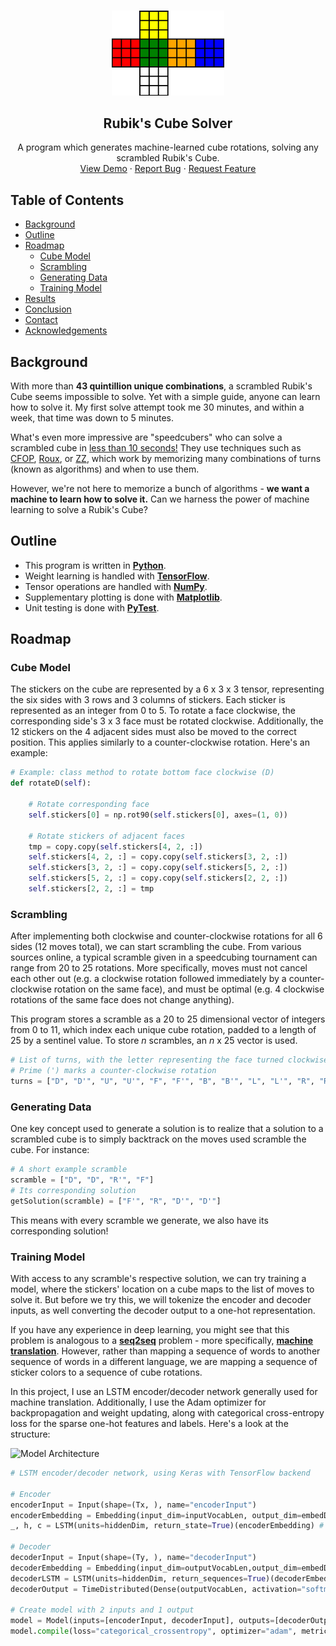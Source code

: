 <!-- PROJECT LOGO -->
<br />
<p align="center">
    <a href="https://github.com/azychen/rubiks-cube-solver">
        <img src="assets/images/logo.png" alt="Logo" width="180" >
    </a>
<h2 align="center" >Rubik's Cube Solver</h2>

  <p align="center">
    A program which generates machine-learned cube rotations, solving any scrambled Rubik's Cube.
    <br />
    <a href="https://github.com/azychen/rubiks-cube-solver">View Demo</a>
    ·
    <a href="https://github.com/azychen/rubiks-cube-solver/issues">Report Bug</a>
    ·
    <a href="https://github.com/azychen/rubiks-cube-solver/issues">Request Feature</a>
  </p>
</p>

<!-- TABLE OF CONTENTS -->

## Table of Contents

* [Background](#background)
* [Outline](#outline)
* [Roadmap](#roadmap)
  + [Cube Model](#cube-model)
  + [Scrambling](#scrambling)
  + [Generating Data](#generating-data)
  + [Training Model](#training-model)
* [Results](#results)
* [Conclusion](#conclusion)
* [Contact](#contact)
* [Acknowledgements](#acknowledgements)

<!-- BACKGROUND -->

## Background

<!-- [![Product Name Screen Shot][product-screenshot]](https://example.com) -->

With more than **43 quintillion unique combinations**, a scrambled Rubik's Cube seems impossible to solve. Yet with a simple guide, anyone can learn how to solve it. My first solve attempt took me 30 minutes, and within a week, that time was down to 5 minutes. 

What's even more impressive are "speedcubers" who can solve a scrambled cube in [less than 10 seconds!](https://www.youtube.com/watch?v=NevGDFBfQGw) They use techniques such as [CFOP](https://www.speedsolving.com/wiki/index.php/CFOP_method), [Roux](https://www.speedsolving.com/wiki/index.php/Roux_method), or [ZZ](https://www.speedsolving.com/wiki/index.php/ZZ_method), which work by memorizing many combinations of turns (known as algorithms) and when to use them.

However, we're not here to memorize a bunch of algorithms - **we want a machine to learn how to solve it.** Can we harness the power of machine learning to solve a Rubik's Cube?

<!-- OUTLINE -->

## Outline

* This program is written in [**Python**](https://www.python.org/).
* Weight learning is handled with [**TensorFlow**](https://www.tensorflow.org/).
* Tensor operations are handled with [**NumPy**](https://numpy.org/).
* Supplementary plotting is done with [**Matplotlib**](https://matplotlib.org/).
* Unit testing is done with [**PyTest**](https://docs.pytest.org/en/latest/).

<!-- ROADMAP -->

## Roadmap

<!-- CUBE MODEL -->

### Cube Model

The stickers on the cube are represented by a 6 x 3 x 3 tensor, representing the six sides with 3 rows and 3 columns of stickers. Each sticker is represented as an integer from 0 to 5. To rotate a face clockwise, the corresponding side's 3 x 3 face must be rotated clockwise. Additionally, the 12 stickers on the 4 adjacent sides must also be moved to the correct position. This applies similarly to a counter-clockwise rotation. Here's an example:

``` python
# Example: class method to rotate bottom face clockwise (D)
def rotateD(self):

    # Rotate corresponding face 
    self.stickers[0] = np.rot90(self.stickers[0], axes=(1, 0))

    # Rotate stickers of adjacent faces
    tmp = copy.copy(self.stickers[4, 2, :])
    self.stickers[4, 2, :] = copy.copy(self.stickers[3, 2, :])
    self.stickers[3, 2, :] = copy.copy(self.stickers[5, 2, :])
    self.stickers[5, 2, :] = copy.copy(self.stickers[2, 2, :])
    self.stickers[2, 2, :] = tmp
```

<!-- SCRAMBLING -->

### Scrambling

After implementing both clockwise and counter-clockwise rotations for all 6 sides (12 moves total), we can start scrambling the cube. From various sources online, a typical scramble given in a speedcubing tournament can range from 20 to 25 rotations. More specifically, moves must not cancel each other out (e.g. a clockwise rotation followed immediately by a counter-clockwise rotation on the same face), and must be optimal (e.g. 4 clockwise rotations of the same face does not change anything).

This program stores a scramble as a 20 to 25 dimensional vector of integers from 0 to 11, which index each unique cube rotation, padded to a length of 25 by a sentinel value. To store *n* scrambles, an *n* x 25 vector is used. 

``` python
# List of turns, with the letter representing the face turned clockwise
# Prime (') marks a counter-clockwise rotation
turns = ["D", "D'", "U", "U'", "F", "F'", "B", "B'", "L", "L'", "R", "R'"]
```

<!-- GENERATING DATA -->

### Generating Data

One key concept used to generate a solution is to realize that a solution to a scrambled cube is to simply backtrack on the moves used scramble the cube. For instance:

``` python
# A short example scramble
scramble = ["D", "D", "R'", "F"]
# Its corresponding solution
getSolution(scramble) = ["F'", "R", "D'", "D'"]
```

This means with every scramble we generate, we also have its corresponding solution!

<!-- TRAINING MODEL -->

### Training Model

With access to any scramble's respective solution, we can try training a model, where the stickers' location on a cube maps to the list of moves to solve it. But before we try this, we will tokenize the encoder and decoder inputs, as well converting the decoder output to a one-hot representation. 

If you have any experience in deep learning, you might see that this problem is analogous to a [**seq2seq**](https://en.wikipedia.org/wiki/Seq2seq) problem - more specifically, [**machine translation**](https://en.wikipedia.org/wiki/Machine_translation). However, rather than mapping a sequence of words to another sequence of words in a different language, we are mapping a sequence of sticker colors to a sequence of cube rotations. 

In this project, I use an LSTM encoder/decoder network generally used for machine translation. Additionally, I use the Adam optimizer for backpropagation and weight updating, along with categorical cross-entropy loss for the sparse one-hot features and labels. Here's a look at the structure:

<!-- ``` python
# LSTM encoder/decoder network 
model = keras.Sequential([
    keras.layers.LSTM(units=na),  # na = no. of units in LSTM encoder
    keras.layers.RepeatVector(n=Ty),
    keras.layers.LSTM(units=ns, return_sequences=True), # ns = no. of units in LSTM decoder
    keras.layers.TimeDistributed(keras.layers.Dense(units=outputSize, activation="softmax"))
])
model.compile(loss="categorical_crossentropy", optimizer="adam", metrics=["accuracy"])
```

Attempt 2: -->

<p>
    <img src="./assets/screenshots/modelArchitecture.png" alt="Model Architecture" width="360" >
</p>

``` python
# LSTM encoder/decoder network, using Keras with TensorFlow backend

# Encoder
encoderInput = Input(shape=(Tx, ), name="encoderInput")
encoderEmbedding = Embedding(input_dim=inputVocabLen, output_dim=embedDim, input_length=Tx)(encoderInput)
_, h, c = LSTM(units=hiddenDim, return_state=True)(encoderEmbedding) # Get initial states for decoder

# Decoder
decoderInput = Input(shape=(Ty, ), name="decoderInput")
decoderEmbedding = Embedding(input_dim=outputVocabLen,output_dim=embedDim, input_length=Ty)(decoderInput)
decoderLSTM = LSTM(units=hiddenDim, return_sequences=True)(decoderEmbedding, initial_state=[h, c])
decoderOutput = TimeDistributed(Dense(outputVocabLen, activation="softmax"))(decoderLSTM)

# Create model with 2 inputs and 1 output
model = Model(inputs=[encoderInput, decoderInput], outputs=[decoderOutput])
model.compile(loss="categorical_crossentropy", optimizer="adam", metrics=["accuracy"])
```

<!-- ## Results

## Conclusion -->
